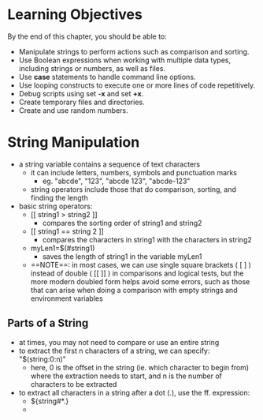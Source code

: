 # Learning Objectives

By the end of this chapter, you should be able to:
- Manipulate strings to perform actions such as comparison and sorting.
- Use Boolean expressions when working with multiple data types, including strings or numbers, as well as files.
- Use **case** statements to handle command line options.
- Use looping constructs to execute one or more lines of code repetitively.
- Debug scripts using set **-x** and set **+x**.
- Create temporary files and directories.
- Create and use random numbers.
# String Manipulation
- a string variable contains a sequence of text characters
	- it can include letters, numbers, symbols and punctuation marks
		- eg. "abcde", "123", "abcde 123", "abcde-123"
	- string operators include those that do comparison, sorting, and finding the length
- basic string operators:
	- \[\[ string1 > string2 \]\]
		- compares the sorting order of string1 and string2
	- \[\[ string1 \=\= string 2 \]\]
		- compares the characters in string1 with the characters in string2
	- myLen1=$(#string1)
		- saves the length of string1 in the variable myLen1
	- ==NOTE==: in most cases, we can use single square brackets ( \[ \] ) instead of double ( \[\[ \]\] ) in comparisons and logical tests, but the more modern doubled form helps avoid some errors, such as those that can arise when doing a comparison with empty strings and environment variables
## Parts of a String
- at times, you may not need to compare or use an entire string
- to extract the first n characters of a string, we can specify: "$(string:0:n)"
	- here, 0 is the offset in the string (ie. which character to begin from) where the extraction needs to start, and n is the number of characters to be extracted
- to extract all characters in a string after a dot (.), use the ff. expression:
	- ${string#\*.}
	- 